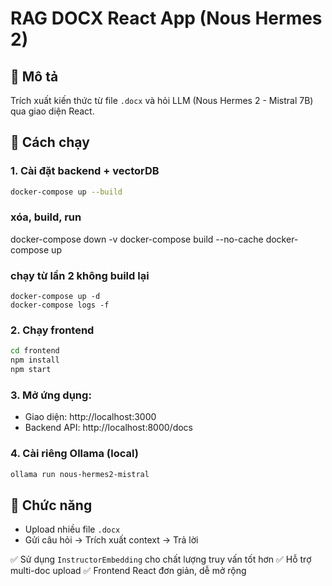 # RAG DOCX React App (Nous Hermes 2)

## 🧠 Mô tả
Trích xuất kiến thức từ file `.docx` và hỏi LLM (Nous Hermes 2 - Mistral 7B) qua giao diện React.

## 🚀 Cách chạy

### 1. Cài đặt backend + vectorDB
```bash
docker-compose up --build
```


### xóa, build, run
docker-compose down -v
docker-compose build --no-cache
docker-compose up


### chạy từ lần 2 không build lại 
	docker-compose up -d
    docker-compose logs -f

### 2. Chạy frontend
```bash
cd frontend
npm install
npm start
```

### 3. Mở ứng dụng:
- Giao diện: http://localhost:3000
- Backend API: http://localhost:8000/docs

### 4. Cài riêng Ollama (local)
```bash
ollama run nous-hermes2-mistral
```

## 📌 Chức năng
- Upload nhiều file `.docx`
- Gửi câu hỏi → Trích xuất context → Trả lời

✅ Sử dụng `InstructorEmbedding` cho chất lượng truy vấn tốt hơn
✅ Hỗ trợ multi-doc upload
✅ Frontend React đơn giản, dễ mở rộng
